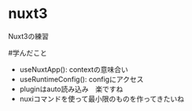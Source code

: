 # nuxt3
 Nuxt3の練習

#学んだこと
 - useNuxtApp(): contextの意味合い
 - useRuntimeConfig(): configにアクセス
 - pluginはauto読み込み　楽ですね
 - nuxiコマンドを使って最小限のものを作ってきたいね
